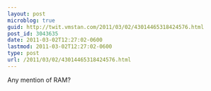 ```yaml
---
layout: post
microblog: true
guid: http://twit.vmstan.com/2011/03/02/43014465318424576.html
post_id: 3043635
date: 2011-03-02T12:27:02-0600
lastmod: 2011-03-02T12:27:02-0600
type: post
url: /2011/03/02/43014465318424576.html
---
```

Any mention of RAM?
